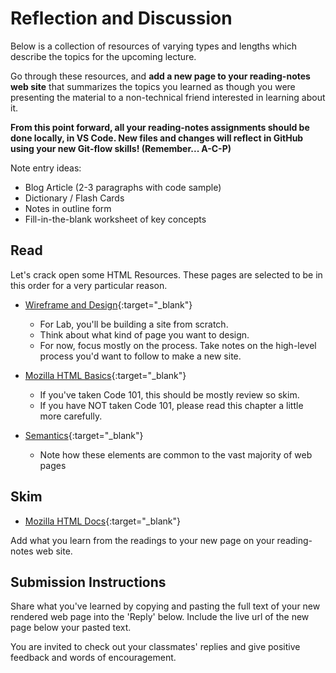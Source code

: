 # Reflection and Discussion

Below is a collection of resources of varying types and lengths which describe the topics for the upcoming lecture.

Go through these resources, and **add a new page to your reading-notes web site** that summarizes the topics you learned as though you were presenting the material to a non-technical friend interested in learning about it.

**From this point forward, all your reading-notes assignments should be done locally, in VS Code. New files and changes will reflect in GitHub using your new Git-flow skills! (Remember... A-C-P)**

Note entry ideas:

* Blog Article (2-3 paragraphs with code sample)
* Dictionary / Flash Cards
* Notes in outline form
* Fill-in-the-blank worksheet of key concepts

## Read

Let's crack open some HTML Resources. These pages are selected to be in this order for a very particular reason. 

* [Wireframe and Design](https://careerfoundry.com/en/blog/ux-design/how-to-create-your-first-wireframe/){:target="_blank"}
  * For Lab, you'll be building a site from scratch.
  * Think about what kind of page you want to design.
  * For now, focus mostly on the process. Take notes on the high-level process you'd want to follow to make a new site.

* [Mozilla HTML Basics](https://developer.mozilla.org/en-US/docs/Learn/Getting_started_with_the_web/HTML_basics){:target="_blank"}
  * If you've taken Code 101, this should be mostly review so skim.
  * If you have NOT taken Code 101, please read this chapter a little more carefully.

* [Semantics](https://developer.mozilla.org/en-US/docs/Glossary/Semantics){:target="_blank"}
  * Note how these elements are common to the vast majority of web pages

## Skim

* [Mozilla HTML Docs](https://developer.mozilla.org/en-US/docs/Web/HTML){:target="_blank"}

Add what you learn from the readings to your new page on your reading-notes web site.

## Submission Instructions

Share what you've learned by copying and pasting the full text of your new rendered web page into the 'Reply' below. Include the live url of the new page below your pasted text.

You are invited to check out your classmates' replies and give positive feedback and words of encouragement.
